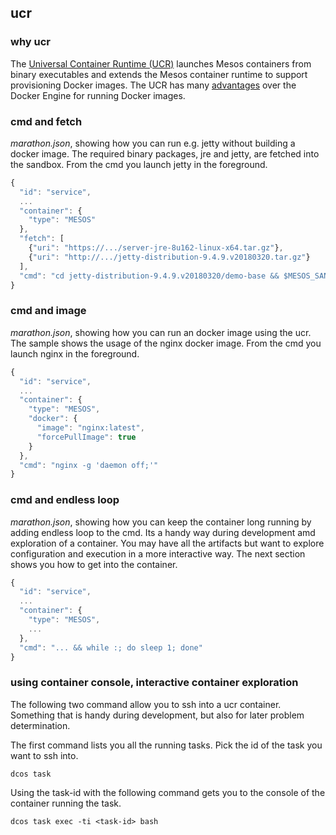 ## ucr


### why ucr
The [Universal Container Runtime (UCR)](http://mesos.apache.org/documentation/latest/container-image/) launches Mesos containers from binary executables and extends the Mesos container runtime to support provisioning Docker images. The UCR has many [advantages](https://docs.mesosphere.com/1.11/deploying-services/containerizers/) over the Docker Engine for running Docker images. 

### cmd and fetch

*marathon.json*, showing how you can run e.g. jetty without building a docker image. The required binary packages, jre and jetty, are fetched into the sandbox. From the cmd you launch jetty in the foreground.
```js
{
  "id": "service",
  ...
  "container": {
    "type": "MESOS"
  },
  "fetch": [
    {"uri": "https://.../server-jre-8u162-linux-x64.tar.gz"},
    {"uri": "http://.../jetty-distribution-9.4.9.v20180320.tar.gz"}
  ],
  "cmd": "cd jetty-distribution-9.4.9.v20180320/demo-base && $MESOS_SANDBOX/jdk1.8.0_162/bin/java -jar ../start.jar"
}
```

### cmd and image

*marathon.json*, showing how you can run an docker image using the ucr. The sample shows the usage of the nginx docker image. From the cmd you launch nginx in the foreground. 
```js
{
  "id": "service",
  ...
  "container": {
    "type": "MESOS",
    "docker": {
      "image": "nginx:latest",
      "forcePullImage": true
    }
  },
  "cmd": "nginx -g 'daemon off;'"
}
```

### cmd and endless loop

*marathon.json*, showing how you can keep the container long running by adding endless loop to the cmd. Its a handy way during development amd exploration of a container. You may have all the artifacts but want to explore configuration and execution in a more interactive way. The next section shows you how to get into the container.
```js
{
  "id": "service",
  ...
  "container": {
    "type": "MESOS",
    ...
  },
  "cmd": "... && while :; do sleep 1; done"
}
```

### using container console, interactive container exploration

The following two command allow you to ssh into a ucr container. Something that is handy during development, but also for later problem determination.

The first command lists you all the running tasks. Pick the id of the task you want to ssh into.

```console
dcos task
```

Using the task-id with the following command gets you to the console of the container running the task.
```console
dcos task exec -ti <task-id> bash
```


